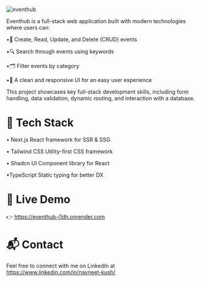 ![eventhub](https://github.com/user-attachments/assets/0e372de7-5da0-4acf-8270-2fe96a1395f4)

Eventhub is a full-stack web application built with modern technologies where users can:

•📝 Create, Read, Update, and Delete (CRUD) events

•🔍 Search through events using keywords

•🗂️ Filter events by category

•🎨 A clean and responsive UI for an easy user experience

This project showcases key full-stack development skills, including form handling, data validation, dynamic routing, and interaction with a database.

# 🔧 Tech Stack

• Next.js React framework for SSR & SSG

• Tailwind CSS Utility-first CSS framework

• Shadcn UI Component library for React

•TypeScript Static typing for better DX

 # 🔗 Live Demo
 👉 https://eventhub-j1dh.onrender.com

 # 📬 Contact
Feel free to connect with me on LinkedIn at https://www.linkedin.com/in/navneet-kush/



